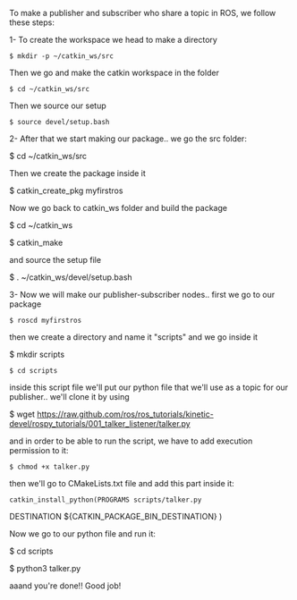 
To make a publisher and subscriber who share a topic in ROS, we follow these steps:

1- To create the workspace we head to make a directory 

    $ mkdir -p ~/catkin_ws/src

  Then we go and make the catkin workspace in the folder

    $ cd ~/catkin_ws/src

  Then we source our setup

    $ source devel/setup.bash

2- After that we start making our package.. we go the src folder:

  $ cd ~/catkin_ws/src
  
Then we create the package inside it
  
  $ catkin_create_pkg myfirstros
  
Now we go back to catkin_ws folder and build the package
  
  $ cd ~/catkin_ws
  
  $ catkin_make
 
and source the setup file
 
 $ . ~/catkin_ws/devel/setup.bash
 
3- Now we will make our publisher-subscriber nodes.. first we go to our package

    $ roscd myfirstros
    
   then we create a directory and name it "scripts" and we go inside it
   
   $ mkdir scripts
   
    $ cd scripts
    
   inside this script file we'll put our python file that we'll use as a topic for our publisher.. we'll clone it by using
   
   $ wget https://raw.github.com/ros/ros_tutorials/kinetic-devel/rospy_tutorials/001_talker_listener/talker.py

and in order to be able to run the script, we have to add execution permission to it:

    $ chmod +x talker.py
    
then we'll go to CMakeLists.txt file and add this part inside it:
    
    catkin_install_python(PROGRAMS scripts/talker.py
  DESTINATION ${CATKIN_PACKAGE_BIN_DESTINATION}
)

Now we go to our python file and run it:

  $ cd scripts

 $ python3 talker.py
 
 aaand you're done!! Good job!
